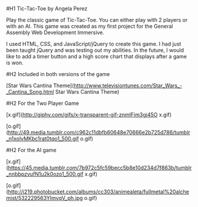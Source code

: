 #H1 Tic-Tac-Toe by Angela Perez

Play the classic game of Tic-Tac-Toe. You can either play with 2 players or with an AI.
This game was created as my first project for the General Assembly Web Development Immersive. 

I used HTML, CSS, and JavaScript/jQuery to create this game. I had just been taught jQuery and was testing out my abilities. In the future, I would like to add a timer button and a high score chart that displays after a game is won. 

#H2 Included in both versions of the game

[Star Wars Cantina Theme](http://www.televisiontunes.com/Star_Wars_-_Cantina_Song.html Star Wars Cantina Theme)

#H2 For the Two Player Game

[x.gif](http://giphy.com/gifs/x-transparent-gif-znmIFim3gj45O x.gif)

[o.gif](http://49.media.tumblr.com/c962c11dbfb60648e70666e2b725d786/tumblr_n1xolvMKbc1rat0tqo1_500.gif o.gif)

#H2 For the AI game

[x.gif](https://45.media.tumblr.com/7b972c5fc59becc5b8e10d234d7f863b/tumblr_nnbbpzvufN1u2k0ozo1_500.gif x.gif)

[o.gif](http://i219.photobucket.com/albums/cc303/animealeta/fullmetal%20alchemist/532229563YImyqV_ph.jpg o.gif)

